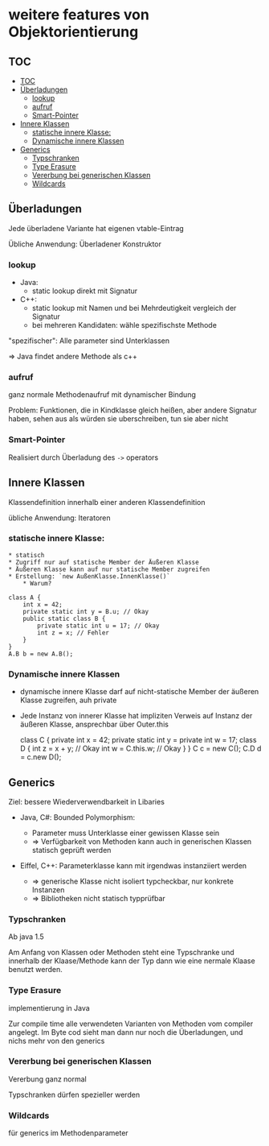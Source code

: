 
# weitere features von Objektorientierung

## TOC

<!-- @import "[TOC]" {cmd="toc" depthFrom=2 depthTo=3 orderedList=false} -->
<!-- code_chunk_output -->

* [TOC](#toc)
* [Überladungen](#überladungen)
	* [lookup](#lookup)
	* [aufruf](#aufruf)
	* [Smart-Pointer](#smart-pointer)
* [Innere Klassen](#innere-klassen)
	* [statische innere Klasse:](#statische-innere-klasse)
	* [Dynamische innere Klassen](#dynamische-innere-klassen)
* [Generics](#generics)
	* [Typschranken](#typschranken)
	* [Type Erasure](#type-erasure)
	* [Vererbung bei generischen Klassen](#vererbung-bei-generischen-klassen)
	* [Wildcards](#wildcards)

<!-- /code_chunk_output -->


## Überladungen

Jede überladene Variante hat eigenen vtable-Eintrag

Übliche Anwendung: Überladener Konstruktor

### lookup

* Java:
	* static lookup direkt mit Signatur
* C++:
	* static lookup mit Namen und bei Mehrdeutigkeit vergleich der Signatur
	* bei mehreren Kandidaten: wähle spezifischste Methode

"spezifischer": Alle parameter sind Unterklassen

⇒ Java findet andere Methode als c++

### aufruf

ganz normale Methodenaufruf mit dynamischer Bindung

Problem: Funktionen, die in Kindklasse gleich heißen, aber andere  Signatur haben, sehen aus als würden sie uberschreiben, tun sie aber nicht

### Smart-Pointer

Realisiert durch Überladung des `->` operators

## Innere Klassen

Klassendefinition innerhalb einer anderen Klassendefinition

übliche Anwendung: Iteratoren

### statische innere Klasse:

	* statisch
	* Zugriff nur auf statische Member der Äußeren Klasse
	* Äußeren Klasse kann auf nur statische Member zugreifen
	* Erstellung: `new AußenKlasse.InnenKlasse()`
		* Warum?

	class A {
		int x = 42;
		private static int y = B.u; // Okay
		public static class B {
			private static int u = 17; // Okay
			int z = x; // Fehler
		}
	}
	A.B b = new A.B();


### Dynamische innere Klassen

* dynamische innere Klasse darf auf nicht-statische Member der
äußeren Klasse zugreifen, auh private
* Jede Instanz von innerer Klasse hat impliziten Verweis auf Instanz der äußeren Klasse, ansprechbar über Outer.this

	class C {
	private int x = 42;
	private static int y =
	private int w = 17;
	class D {
		int z = x + y; // Okay
		int w = C.this.w; // Okay
		}
	}
	C	c = new C();
	C.D d = c.new D();

## Generics

Ziel: bessere Wiederverwendbarkeit in Libaries

* Java, C#: Bounded Polymorphism:
	* Parameter muss Unterklasse einer gewissen Klasse sein
	* ⇒ Verfügbarkeit von Methoden kann auch in generischen Klassen statisch geprüft werden

* Eiffel, C++: Parameterklasse kann mit irgendwas instanziiert werden
	*	⇒ generische Klasse nicht isoliert typcheckbar,	nur konkrete Instanzen
	*	⇒ Bibliotheken nicht statisch typprüfbar


### Typschranken

Ab java 1.5

Am Anfang von Klassen oder Methoden steht eine Typschranke und innerhalb der Klaase/Methode kann der Typ dann wie eine nermale Klaase benutzt werden.

### Type Erasure

implementierung in Java

Zur compile time alle verwendeten Varianten von Methoden vom compiler angelegt. Im Byte cod sieht man dann nur noch die Überladungen, und nichs mehr von den generics

### Vererbung bei generischen Klassen

Vererbung ganz normal

Typschranken dürfen spezieller werden


### Wildcards

für generics im Methodenparameter
